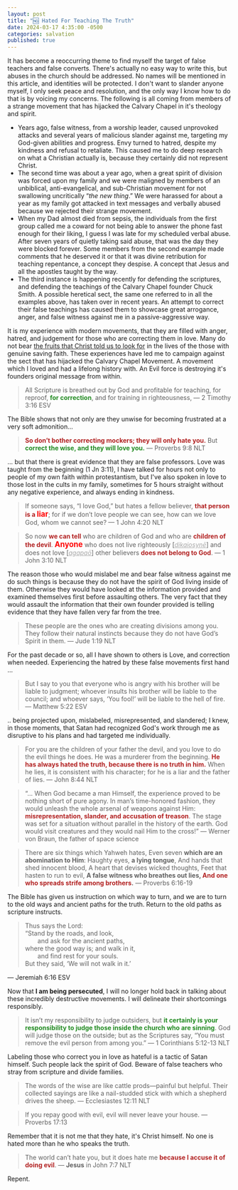```yaml
---
layout: post
title: "🆖 Hated For Teaching The Truth"
date: 2024-03-17 4:35:00 -0500
categories: salvation
published: true
---
```


<!-- And The Almost Comical Reaction Of False Teachers To Christ's Teachings On Repentance And Fruit-Bearing -->

<!-- Labeling those who correct you in love as hateful is a tactic of Satan himself. Such people lack the spirit of God. Beware of false teachers who divide families and stray from scripture. -->

<!-- One of the most hateful things, done in the spirit of Satan himself, is to label those who correct you in love, as hateful themselves. People who do this are devoid of the spirit of God.  -->

<!-- “” ― --> 

It has become a reoccurring theme to find myself the target of false teachers and false converts. There's actually no easy way to write this, but abuses in the church should be addressed. No names will be mentioned in this article, and identities will be protected. I don't want to slander anyone myself, I only seek peace and resolution, and the only way I know how to do that is by voicing my concerns. The following is all coming from members of a strange movement that has hijacked the Calvary Chapel in it's theology and spirit.

- Years ago, false witness, from a worship leader, caused unprovoked attacks and several years of malicious slander against me, targeting my God-given abilities and progress. Envy turned to hatred, despite my kindness and refusal to retaliate. This caused me to do deep research on what a Christian actually is, because they certainly did not represent Christ.
- The second time was about a year ago, when a great spirit of division was forced upon my family and we were maligned by members of an unbiblical, anti-evangelical, and sub-Christian movement for not swallowing uncritically &ldquo;*the new thing*.&rdquo; We were harassed for about a year as my family got attacked in text messages and verbally abused because we rejected their strange movement.
- When my Dad almost died from sepsis, the individuals from the first group called me a coward for not being able to answer the phone fast enough for their liking, I guess I was late for my scheduled verbal abuse. After seven years of quietly taking said abuse, that was the day they were blocked forever. Some members from the second example made comments that he deserved it or that it was divine retribution for teaching repentance, a concept they despise. A concept that Jesus and all the apostles taught by the way.
- The third instance is happening recently for defending the scriptures, and defending the teachings of the Calvary Chapel founder Chuck Smith. A possible heretical sect, the same one referred to in all the examples above, has taken over in recent years. An attempt to correct their false teachings has caused them to showcase great arrogance, anger, and false witness against me in a passive-aggressive way.

It is my experience with modern movements, that they are filled with anger, hatred, and judgement for those who are correcting them in love. Many do not bear [the fruits that Christ told us to look for](https://sevenshepherd.github.io/fruits/) in the lives of the those with genuine saving faith. These experiences have led me to campaign against the sect that has hijacked the Calvary Chapel Movement. A movement which I loved and had a lifelong history with. An Evil force is destroying it's founders original message from within.

> All Scripture is breathed out by God and profitable for teaching, for reproof, <span style="font-weight:bold;color:ForestGreen;">for correction</span>, and for training in righteousness, &mdash; 2 Timothy 3:16 ESV

The Bible shows that not only are they unwise for becoming frustrated at a very soft admonition...

<!-- > <span style="font-weight:bold;color:FireBrick;">Do not reprove a scoffer, or he will hate you</span>; <span style="font-weight:bold;color:ForestGreen;">reprove a wise man, and he will love you</span>. &mdash; Proverbs 9:8 ESV -->

> <span style="font-weight:bold;color:FireBrick;">So don’t bother correcting mockers; they will only hate you.</span> But <span style="font-weight:bold;color:ForestGreen;">correct the wise, and they will love you.</span> &mdash; Proverbs 9:8 NLT

... but that there is great evidence that they are false professors. Love was taught from the beginning (1 Jn 3:11), I have talked for hours not only to people of my own faith within protestantism, but I've also spoken in love to those lost in the cults in my family, sometimes for 5 hours straight without any negative experience, and always ending in kindness.

> If someone says, “I love God,” but hates a fellow believer, <span style="font-weight:bold;color:FireBrick;">that person is a <span style="font-size:1.2em;color:Red;">liar</span></span>; for if we don’t love people we can see, how can we love God, whom we cannot see? &mdash; 1 John 4:20 NLT

> So now <span style="font-weight:bold;color:FireBrick;">we can tell</span> who are children of God and who are <span style="font-weight:bold;color:FireBrick;">children of the devil</span>. <span style="font-weight:bold;font-size:1.2em;color:Red;">Anyone</span> who does not live righteously [<a href="https://www.biblegateway.com/passage/?search=1%20Jn%203%3A10&version=MOUNCE" style="font-style:italic;color:#A8A8A8;">dikaiosynē</a>] and does not love [<a href="https://www.biblegateway.com/passage/?search=1%20Jn%203%3A10&version=MOUNCE" style="font-style:italic;color:#A8A8A8;">agapaō</a>] other believers <span style="font-weight:bold;color:FireBrick;">does not belong to God</span>. &mdash; 1 John 3:10 NLT


The reason those who would mislabel me and bear false witness against me do such things is because they do not have the spirit of God living inside of them. Otherwise they would have looked at the information provided and examined themselves first before assaulting others. The very fact that they would assault the information that their own founder provided is telling evidence that they have fallen very far from the tree.

> These people are the ones who are creating divisions among you. They follow their natural instincts because they do not have God’s Spirit in them. &mdash; Jude 1:19 NLT

For the past decade or so, all I have shown to others is Love, and correction when needed. Experiencing the hatred by these false movements first hand ...

> But I say to you that everyone who is angry with his brother will be liable to judgment; whoever insults his brother will be liable to the council; and whoever says, ‘You fool!’ will be liable to the hell of fire. &mdash; Matthew 5:22 ESV

.. being projected upon, mislabeled, misrepresented, and slandered; I knew, in those moments, that Satan had recognized God's work through me as disruptive to his plans and had targeted me individually.

> For you are the children of your father the devil, and you love to do the evil things he does. He was a murderer from the beginning. <span style="font-weight:bold;color:FireBrick;">He has always hated the truth, because there is no truth in him.</span> When he lies, it is consistent with his character; for he is a liar and the father of lies. &mdash; John 8:44 NLT

> “... When God became a man Himself, the experience proved to be nothing short of pure agony. In man’s time-honored fashion, they would unleash the whole arsenal of weapons against Him: <span style="font-weight:bold;color:FireBrick;">misrepresentation, slander, and accusation of treason</span>. The stage was set for a situation without parallel in the history of the earth. God would visit creatures and they would nail Him to the cross!” &mdash; Werner von Braun, the father of space science

> There are six things which Yahweh hates, Even seven **which are an abomination to Him**: Haughty eyes, **a lying tongue**, And hands that shed innocent blood, A heart that devises wicked thoughts, Feet that hasten to run to evil, **A false witness who breathes out lies, <span style="color:FireBrick;">And one who spreads strife among brothers</span>.** &mdash; Proverbs 6:16-19

The Bible has given us instruction on which way to turn, and we are to turn to the old ways and ancient paths for the truth. Return to the old paths as scripture instructs.

> Thus says the Lord:<br>
“Stand by the roads, and look,<br>
<span style="margin-left:2em;"></span>and ask for the ancient paths,<br>
where the good way is; and walk in it,<br>
<span style="margin-left:2em;"></span>and find rest for your souls.<br>
But they said, ‘We will not walk in it.’ 
>
&mdash; Jeremiah 6:16 ESV

Now that **I am being persecuted**, I will no longer hold back in talking about these incredibly destructive movements. I will delineate their shortcomings responsibly.

> It isn’t my responsibility to judge outsiders, but <span style="font-weight:bold;color:ForestGreen;">it certainly is your responsibility to judge those inside the church who are sinning</span>. God will judge those on the outside; but as the Scriptures say, “You must remove the evil person from among you.” &mdash; 1 Corinthians 5:12-13 NLT

Labeling those who correct you in love as hateful is a tactic of Satan himself. Such people lack the spirit of God. Beware of false teachers who stray from scripture and divide families.

> The words of the wise are like cattle prods—painful but helpful. Their collected sayings are like a nail-studded stick with which a shepherd drives the sheep. &mdash; Ecclesiastes 12:11 NLT

> If you repay good with evil, evil will never leave your house. &mdash; Proverbs 17:13

Remember that it is not me that they hate, it's Christ himself. No one is hated more than he who speaks the truth.

> The world can’t hate you, but it does hate me <span style="font-weight:bold;color:FireBrick;">because I accuse it of doing evil</span>. &mdash; **Jesus** in John 7:7 NLT

<!-- > “If the world hates you, remember that it hated me first. The world would love you as one of its own if you belonged to it, but you are no longer part of the world. I chose you to come out of the world, so it hates you. &mdash; John 15:18-19 NLT -->

Repent.

<script>
    var refTagger = {
        settings: {
            bibleVersion: 'ESV'
        }
    }; 

    (function(d, t) {
        var n=d.querySelector('[nonce]');
        refTagger.settings.nonce = n && (n.nonce||n.getAttribute('nonce'));
        var g = d.createElement(t), s = d.getElementsByTagName(t)[0];
        g.src = 'https://api.reftagger.com/v2/RefTagger.js';
        g.nonce = refTagger.settings.nonce;
        s.parentNode.insertBefore(g, s);
    }(document, 'script'));
</script>
